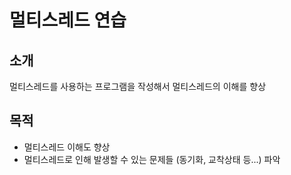 # 멀티스레드 연습

## 소개
멀티스레드를 사용하는 프로그램을 작성해서 멀티스레드의 이해를 향상

## 목적
* 멀티스레드 이해도 향상
* 멀티스레드로 인해 발생할 수 있는 문제들 (동기화, 교착상태 등...) 파악